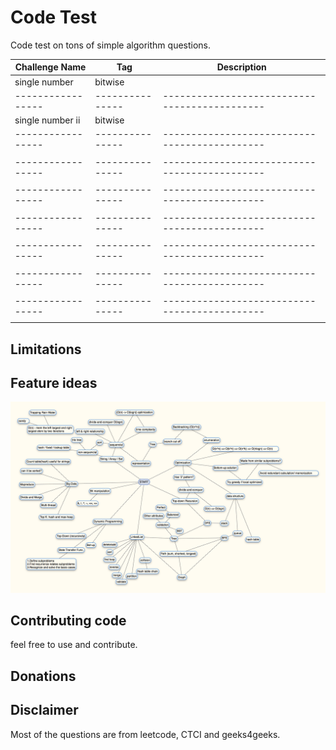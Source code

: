 Code Test
===============
 Code test on tons of simple algorithm questions.

| Challenge Name  |     Tag       |            Description                      |
|-----------------|---------------|---------------------------------------------|
| single number   |  bitwise      |
|-----------------|---------------|---------------------------------------------|
| single number ii|  bitwise      |
|-----------------|---------------|---------------------------------------------|
|                 |               |
|-----------------|---------------|---------------------------------------------|
|                 |               |
|-----------------|---------------|---------------------------------------------|
|                 |               |
|-----------------|---------------|---------------------------------------------|
|                 |               |
|-----------------|---------------|---------------------------------------------|
|                 |               |
|-----------------|---------------|---------------------------------------------|
|                 |               |
|-----------------|---------------|---------------------------------------------|
|                 |               |




Limitations
-----------


Feature ideas
-------------
![Alt text](/tree.png)

Contributing code
-----------------
feel free to use and contribute.

Donations
---------

Disclaimer
----------
Most of the questions are from leetcode, CTCI and geeks4geeks.

